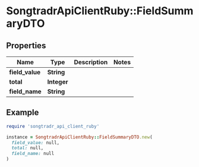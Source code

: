 # SongtradrApiClientRuby::FieldSummaryDTO

## Properties

| Name | Type | Description | Notes |
| ---- | ---- | ----------- | ----- |
| **field_value** | **String** |  |  |
| **total** | **Integer** |  |  |
| **field_name** | **String** |  |  |

## Example

```ruby
require 'songtradr_api_client_ruby'

instance = SongtradrApiClientRuby::FieldSummaryDTO.new(
  field_value: null,
  total: null,
  field_name: null
)
```

